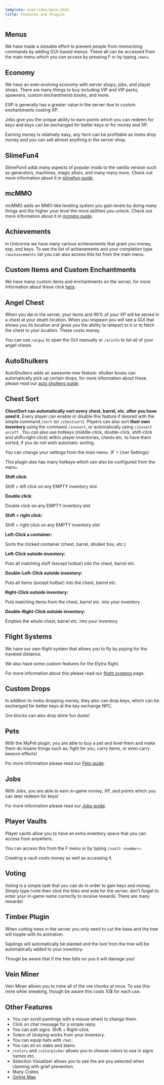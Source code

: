 ```yaml
---
template: overrides/main.html
title: Features and Plugins
---
```


## Menus
We have made a sizeable effort to prevent people from memorizing commands by adding GUI-based menus. These all can be accessed from the main menu which you can access by pressing F or by typing `/menu`.

## Economy

We have an ever-evolving economy with server shops, jobs, and player shops. There are many things to buy including VIP and VIP perks, spawners, custom enchantments books, and more.

EXP is generally has a greater value in the server due to custom enchantments costing XP.

Jobs give you the unique ability to earn points which you can redeem for keys and keys can be exchanged for better keys or for money and XP.

Earning money is relatively easy, any farm can be profitable as mobs drop money and you can sell almost anything in the server shop.

## SlimeFun4

SlimeFun4 adds many aspects of popular mods to the vanilla version such as generators, machines, magic altars, and many many more. Check out more information about it in [slimefun guide].

  [slimefun guide]: /minecraft/slimefun.md


## mcMMO

mcMMO adds an MMO-like leveling system you gain levels by doing many things and the higher your level the more abilities you unlock. Check out more information about it in [mcmmo guide].

  [mcmmo guide]: /minecraft/mcmmo-guide.md

## Achievements

In Unicornia we have many various achievements that grant you money, exp, and keys. To see the list of achievements and your completion type `/aachievements` list you can also access this list from the main menu.

## Custom Items and Custom Enchantments

We have many custom items and enchantments on the server, for more information about these click [here].

  [here]: /minecraft/custom-enchants-and-items.md

## Angel Chest

When you die in the server, your items and 90% of your XP will be stored in a chest at your death location. When you respawn you will see a GUI that shows you its location and gives you the ability to teleport to it or to fetch the chest to your location. These costs money.

You can use `/acgui` to open the GUI manually or `/acinfo` to list all of your angel chests.

## AutoShulkers

AutoShulkers adds an awesome new feature: shulker boxes can automatically pick up certain drops, for more information about these please read our [auto shulkers guide].

  [auto shulkers guide]: /minecraft/autoshulkers.md

## Chest Sort

**ChestSort can automatically sort every chest, barrel, etc. after you have used it.** Every player can enable or disable this feature if desired with the simple command `/sort` (or `/chestsort`). Players can also sort **their own inventory** using the command `/invsort`, or automatically using `/invsort on|off`   . You can also use hotkeys (middle-click, double-click, shift-click and shift+right-click) within player inventories, chests etc. to have them sorted, if you do not wish automatic sorting.

You can change your settings from the main menu. (F > User Settings)

This plugin also has many hotkeys which can also be configured from the menu.

**Shift click:**

Shift + left click on any EMPTY inventory slot

**Double click:**

Double click on any EMPTY inventory slot

**Shift + right click:**

Shift + right click on any EMPTY inventory slot

**Left-Click a container:**

Sorts the clicked container (chest, barrel, shulker box, etc.)

**Left-Click outside inventory:**

Puts all matching stuff (except hotbar) into the chest, barrel etc.

**Double-Left-Click outside inventory:**

Puts all items (except hotbar) into the chest, barrel etc.

**Right-Click outside inventory:**

Puts matching items from the chest, barrel etc. into your inventory

**Double-Right-Click outside inventory:**

Empties the whole chest, barrel etc. into your inventory


## Flight Systems

We have our own flight system that allows you to fly by paying for the traveled distance.

We also have some custom features for the Elytra flight.

For more information about this please read our [flight systems] page.

  [flight systems]: /minecraft/flight-systems.md

## Custom Drops

In addition to mobs dropping money, they also can drop keys, which can be exchanged for better keys at the key exchange NPC.

Ore blocks can also drop slime fun dusts!

## Pets

With the MyPet plugin, you are able to buy a pet and level them and make them do insane things such as; fight for you, carry items, or even carry beacon effects!

For more information please read our [Pets guide].

  [Pets guide]: /minecraft/pets-guide.md

## Jobs

With Jobs, you are able to earn in-game money, XP, and points which you can later redeem for keys!

For more information please read our [Jobs guide].

  [Jobs guide]: /minecraft/jobs-guide.md

## Player Vaults

Player vaults allow you to have an extra inventory space that you can access from anywhere.

You can access this from the F menu or by typing `/vault <number>`.

Creating a vault costs money as well as accessing it.

## Voting

Voting is a simple task that you can do in order to gain keys and money. Simply type /vote then click the links and vote for the server, don’t forget to enter your in-game name correctly to receive rewards. There are many rewards!

## Timber Plugin

When cutting trees in the server you only need to cut the base and the tree will topple with its animation.

Saplings will automatically be planted and the loot from the tree will be automatically added to your inventory.

Though be aware that if the tree falls on you it will damage you!

## Vein Miner

Vein Miner allows you to mine all of the ore chunks at once. To use this mine while sneaking, though be aware this costs 10$ for each use.

## Other Features

* You can scroll paintings with a mouse wheel to change them.
* Click on chat message for a simple reply.
* You can edit signs. Shift + Right-click.
* Totem of Undying works from your inventory.
* You can equip hats with `/hat`.
* You can sit on slabs and stairs.
* `/colors` and `/colorpicker` allows you to choose colors to use in signs names etc.
* Selection Visualizer allows you to see the are you selected when claiming with grief prevention.
* Many Crates
* [Online Map](https://map.unicornia.net)